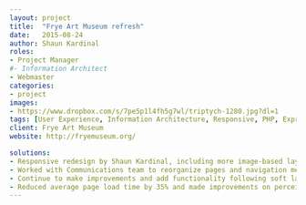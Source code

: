 ```yaml
---
layout: project
title:  "Frye Art Museum refresh"
date:   2015-08-24
author: Shaun Kardinal
roles:
- Project Manager
#- Information Architect
- Webmaster
categories:
- project
images:
- https://www.dropbox.com/s/7pe5p1l4fh5g7wl/triptych-1280.jpg?dl=1
tags: [User Experience, Information Architecture, Responsive, PHP, ExpressionEngine, Sass, jQuery, JavaScript, HTML, CSS, Git]
client: Frye Art Museum
website: http://fryemuseum.org/

solutions:
- Responsive redesign by Shaun Kardinal, including more image-based layouts.
- Worked with Communications team to reorganize pages and navigation menus for better user experience and easy mobile use.
- Continue to make improvements and add functionality following soft launch.
- Reduced average page load time by 35% and made improvements on perceived load time and browsing experience.
---
```

